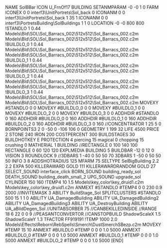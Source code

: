 NAME SolBBar
ICON U_FrnOf17
BUILDING
SETANMPARAM -0 -0 1 0
FARM
ICONEX 0 0 interf3\UnitPortrets\Sol_back 0
ICONANM 0 0 interf3\UnitPortrets\Sol_back 1 35 1
ICONANM 0 0 interf3\PortretsBuilding\SolBuildings 1 1 0
LOCATION -0 -0 800 800
!STANDLO      1 0.44 Models\Bld\SOL\Sol_Barracs_002\512x512\Sol_Barracs_002.c2m Models\Bld\SOL\Sol_Barracs_002\512x512\Sol_Barracs_002.c2m 
!BUILDLO_0    1 0.44 Models\Bld\SOL\Sol_Barracs_002\512x512\Sol_Barracs_002.c2m Models\Bld\SOL\Sol_Barracs_002\512x512\Sol_Barracs_002.c2m 
!BUILDLO_1    1 0.44 Models\Bld\SOL\Sol_Barracs_002\512x512\Sol_Barracs_002.c2m Models\Bld\SOL\Sol_Barracs_002\512x512\Sol_Barracs_002.c2m 
!BUILDLO_2    1 0.44 Models\Bld\SOL\Sol_Barracs_002\512x512\Sol_Barracs_002.c2m Models\Bld\SOL\Sol_Barracs_002\512x512\Sol_Barracs_002.c2m 
!BUILDLO_3    1 0.44 Models\Bld\SOL\Sol_Barracs_002\512x512\Sol_Barracs_002.c2m Models\Bld\SOL\Sol_Barracs_002\512x512\Sol_Barracs_002.c2m 
MOVEXY #STANDLO   0 0
MOVEXY #BUILDLO_0 0 0
MOVEXY #BUILDLO_1 0 0
MOVEXY #BUILDLO_2 0 0
MOVEXY #BUILDLO_3 0 0
ADDHDIR #STANDLO 0 160
ADDHDIR #BUILDLO_0 0 160
ADDHDIR #BUILDLO_1 0 160
ADDHDIR #BUILDLO_2 0 160
ADDHDIR #BUILDLO_3 0 160
//CONCENTRATOR 1 25 5 0
BORNPOINTS3 2  0 -50 0  -106 106 0 
GEOMETRY 1 199 32
LIFE     4500
PRICE 2 STONE 240 IRON 200
COSTPERCENT 300
BUILDSTAGES 30
BUILDHOTKEY		E
PROTECTION 4 piercing 15 magical 0 chopping 15 crushing 0
MATHERIAL 1 BUILDING
//RECTANGLE    0 100 140 100
RECTANGLE    0 60 120 120
EXPLMEDIA BUILDING 5
BUILDBAR -12 0 12 0
VISION 3
ROUNDLOCK 9
//3DBARS 1 -40 0 50 50 70
3DBARS 1 -50 0 50 50 50
INFO 3 8
ADDSHOTRADIUS 125
MFARM 75
SELTYPE SelBigBuilding 2.2 2.2
EXPA 500
KILLERAWARD             GOLD 111
KILLERAWARDRANDOM       GOLD 27
SELECT_SOUND interface_click
BORN_SOUND building_ready_sol
DEATH_SOUND building_death_small_2
UPG_SOUND upgrade_sol
CYLINDER 150 160
!TEMP4 10 1.5 Models\key_color\key_druid1.c2m Models\key_color\key_druid1.c2m
ANMEXT #STANDLO #TEMP4 0 0 230 0.9 2000
//INVITEMASK 3
ABILITY BuildStage_Sol
SPLITCLUSTERS #STANDLO 500 15 1 1 0
ABILITY UA_DamagedBuilding
ABILITY UA_DamagedBuilding2
ABILITY UA_DamagedBuilding3
ABILITY UA_DestroyBuilding
ABILITY UA_aBildDegen_Sol
//UNITABSORBER 75
//CANBEKILLEDINSIDE
//RANGE    18 6 22 0 0 9
//PEASANTCONVERTOR
//CANSTOPBUILD
ShadowScaleX 1.5
ShadowScaleY 1.3
TFACTOR FF919191
!TEMP 1000 2.0 Models\Effects\Reborn\RebSpells\Smerch\DustSmerchSBezp.c2m
MOVEXY  #TEMP 15 10
ANMEXT #BUILDLO #TEMP  0 0 0 1.0 5000
ANMEXT #BUILDLO_0 #TEMP  0 0 0 1.0 5000
ANMEXT #BUILDLO_1 #TEMP  0 0 0 1.0 5000
ANMEXT #BUILDLO_2 #TEMP  0 0 0 1.0 5000
[END]
